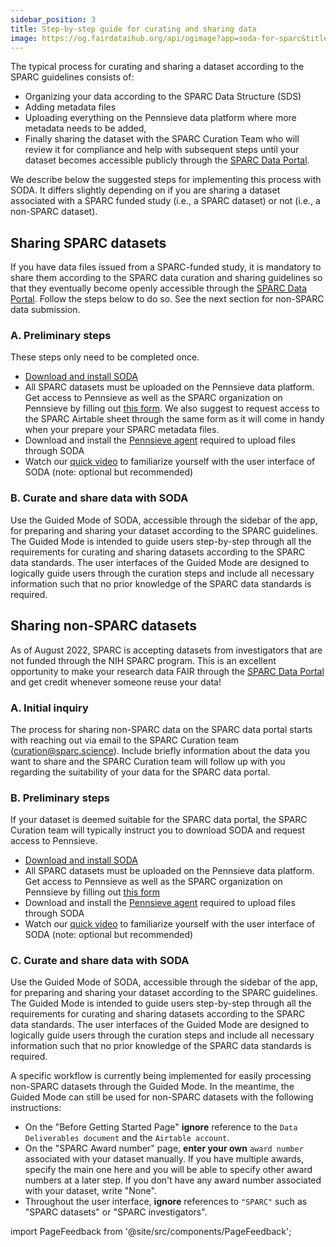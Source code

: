 ```yaml
---
sidebar_position: 3
title: Step-by-step guide for curating and sharing data
image: https://og.fairdataihub.org/api/ogimage?app=soda-for-sparc&title=Step-by-step%20guide%20to%20organize%20and%20submit%20SPARC%20datasets%20with%20SODA%20for%20SPARC&description=Getting%20Started
---
```


The typical process for curating and sharing a dataset according to the SPARC guidelines consists of:

- Organizing your data according to the SPARC Data Structure (SDS)
- Adding metadata files
- Uploading everything on the Pennsieve data platform where more metadata needs to be added,
- Finally sharing the dataset with the SPARC Curation Team who will review it for compliance and help with subsequent steps until your dataset becomes accessible publicly through the [SPARC Data Portal](https://sparc.science/).

We describe below the suggested steps for implementing this process with SODA. It differs slightly depending on if you are sharing a dataset associated with a SPARC funded study (i.e., a SPARC dataset) or not (i.e., a non-SPARC dataset).

## Sharing SPARC datasets

If you have data files issued from a SPARC-funded study, it is mandatory to share them according to the SPARC data curation and sharing guidelines so that they eventually become openly accessible through the [SPARC Data Portal](https://sparc.science/). Follow the steps below to do so. See the next section for non-SPARC data submission.

### A. Preliminary steps

These steps only need to be completed once.

- <a href="../getting-started/download-soda" target="\_blank"> Download and install SODA </a>
- All SPARC datasets must be uploaded on the Pennsieve data platform. Get access to Pennsieve as well as the SPARC organization on Pennsieve by filling out [this form](https://www.wrike.com/frontend/requestforms/index.html?token=eyJhY2NvdW50SWQiOjMyMDM1ODgsInRhc2tGb3JtSWQiOjUwMzQzN30JNDgwNTg4NjU3MjA3Nwk0MTg5ZTY0ODEyZGYxNTU1ZDJkYmU5MzIxNWZiNTQyZWUwZTMzY2U4NDQ5ODI0ZWI0YzZiMWZhNjVhYzgyOTRm). We also suggest to request access to the SPARC Airtable sheet through the same form as it will come in handy when your prepare your SPARC metadata files.
- Download and install the [Pennsieve agent](https://docs.pennsieve.io/v1/docs/the-pennsieve-agent) required to upload files through SODA
- Watch our [quick video](../getting-started/user-interface) to familiarize yourself with the user interface of SODA (note: optional but recommended)

### B. Curate and share data with SODA

Use the Guided Mode of SODA, accessible through the sidebar of the app, for preparing and sharing your dataset according to the SPARC guidelines. The Guided Mode is intended to guide users step-by-step through all the requirements for curating and sharing datasets according to the SPARC data standards. The user interfaces of the Guided Mode are designed to logically guide users through the curation steps and include all necessary information such that no prior knowledge of the SPARC data standards is required.

## Sharing non-SPARC datasets

As of August 2022, SPARC is accepting datasets from investigators that are not funded through the NIH SPARC program. This is an excellent opportunity to make your research data FAIR through the [SPARC Data Portal](https://sparc.science/) and get credit whenever someone reuse your data!

### A. Initial inquiry

The process for sharing non-SPARC data on the SPARC data portal starts with reaching out via email to the SPARC Curation team (curation@sparc.science). Include briefly information about the data you want to share and the SPARC Curation team will follow up with you regarding the suitability of your data for the SPARC data portal.

### B. Preliminary steps

If your dataset is deemed suitable for the SPARC data portal, the SPARC Curation team will typically instruct you to download SODA and request access to Pennsieve.

- <a href="../getting-started/download-soda" target="\_blank"> Download and install SODA </a>
- All SPARC datasets must be uploaded on the Pennsieve data platform. Get access to Pennsieve as well as the SPARC organization on Pennsieve by filling out [this form](https://www.wrike.com/frontend/requestforms/index.html?token=eyJhY2NvdW50SWQiOjMyMDM1ODgsInRhc2tGb3JtSWQiOjUwMzQzN30JNDgwNTg4NjU3MjA3Nwk0MTg5ZTY0ODEyZGYxNTU1ZDJkYmU5MzIxNWZiNTQyZWUwZTMzY2U4NDQ5ODI0ZWI0YzZiMWZhNjVhYzgyOTRm)
- Download and install the [Pennsieve agent](https://docs.pennsieve.io/v1/docs/the-pennsieve-agent) required to upload files through SODA
- Watch our [quick video](../getting-started/user-interface) to familiarize yourself with the user interface of SODA (note: optional but recommended)

### C. Curate and share data with SODA

Use the Guided Mode of SODA, accessible through the sidebar of the app, for preparing and sharing your dataset according to the SPARC guidelines. The Guided Mode is intended to guide users step-by-step through all the requirements for curating and sharing datasets according to the SPARC data standards. The user interfaces of the Guided Mode are designed to logically guide users through the curation steps and include all necessary information such that no prior knowledge of the SPARC data standards is required.

A specific workflow is currently being implemented for easily processing non-SPARC datasets through the Guided Mode. In the meantime, the Guided Mode can still be used for non-SPARC datasets with the following instructions:

- On the "Before Getting Started Page" **ignore** reference to the `Data Deliverables document` and the `Airtable account`.
- On the "SPARC Award number" page, **enter your own** `award number` associated with your dataset manually. If you have multiple awards, specify the main one here and you will be able to specify other award numbers at a later step. If you don't have any award number associated with your dataset, write "None".
- Throughout the user interface, **ignore** references to `"SPARC"` such as "SPARC datasets" or "SPARC investigators".

import PageFeedback from '@site/src/components/PageFeedback';

<PageFeedback />
